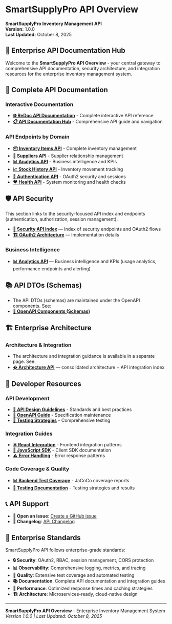 # SmartSupplyPro API Overview

**SmartSupplyPro Inventory Management API**  
**Version:** 1.0.0  
**Last Updated:** October 8, 2025  

## 🚀 Enterprise API Documentation Hub

Welcome to the **SmartSupplyPro API Overview** - your central gateway to comprehensive API documentation, security architecture, and integration resources for the enterprise inventory management system.

## 📖 Complete API Documentation

### **Interactive Documentation**
- **[🌐 ReDoc API Documentation](api.html)** - Complete interactive API reference
- **[📋 API Documentation Hub](../README.md)** - Comprehensive API guide and navigation

### **API Endpoints by Domain**
- **[📦 Inventory Items API](../endpoints/inventory-items.md)** - Complete inventory management
- **[🏢 Suppliers API](../endpoints/suppliers.md)** - Supplier relationship management
- **[📊 Analytics API](../endpoints/analytics.md)** - Business intelligence and KPIs
- **[📈 Stock History API](../endpoints/stock-history.md)** - Inventory movement tracking
- **[🔐 Authentication API](../endpoints/authentication.md)** - OAuth2 security and sessions
- **[❤️ Health API](../endpoints/health.md)** - System monitoring and health checks

## 🛡️ API Security

This section links to the security-focused API index and endpoints (authentication, authorization, session management).

- **[🔐 Security API index](../security-api.md)** — Index of security endpoints and OAuth2 flows
- **[🏗️ OAuth2 Architecture](../../architecture/patterns/oauth2-security-architecture.md)** — Implementation details

### **Business Intelligence**

- **[📊 Analytics API](../endpoints/analytics.md)** — Business intelligence and KPIs (usage analytics, performance endpoints and alerting)

## 📚 API DTOs (Schemas)

- The API DTOs (schemas) are maintained under the OpenAPI components. See:
- **[📘 OpenAPI Components (Schemas)](../openapi/components/_index.yaml)**

## 🏗️ Enterprise Architecture

### **Architecture & Integration**
- The architecture and integration guidance is available in a separate page. See:
- **[� Architecture API](../architecture-api.md)** — consolidated architecture + API integration index

## 🔧 Developer Resources

### **API Development**
- **[📐 API Design Guidelines](../development/api-design-guidelines.md)** - Standards and best practices
- **[📝 OpenAPI Guide](../development/openapi-guide.md)** - Specification maintenance
- **[🧪 Testing Strategies](../development/testing-strategies.md)** - Comprehensive testing

### **Integration Guides**
- **[⚛️ React Integration](../integration/react-integration.md)** - Frontend integration patterns
- **[🔧 JavaScript SDK](../integration/javascript-sdk.md)** - Client SDK documentation
- **[⚠️ Error Handling](../integration/error-handling.md)** - Error response patterns

### **Code Coverage & Quality**
- **[📊 Backend Test Coverage](../../backend/coverage/)** - JaCoCo coverage reports
- **[🧪 Testing Documentation](../../backend/testing/)** - Testing strategies and results

## 📞 API Support

- **🐛 Open an issue**: [Create a GitHub issue](https://github.com/Keglev/inventory-service/issues/new/choose)
- **📖 Changelog**: [API Changelog](../changelog/CHANGELOG.md)

## 🎯 Enterprise Standards

SmartSupplyPro API follows enterprise-grade standards:

- **🔒 Security**: OAuth2, RBAC, session management, CORS protection
- **📊 Observability**: Comprehensive logging, metrics, and tracing
- **🧪 Quality**: Extensive test coverage and automated testing
- **📚 Documentation**: Complete API documentation and integration guides
- **🚀 Performance**: Optimized response times and caching strategies
- **🏗️ Architecture**: Microservices-ready, cloud-native design

---

**SmartSupplyPro API Overview** - Enterprise Inventory Management System  
*Version 1.0.0 | Last Updated: October 8, 2025*